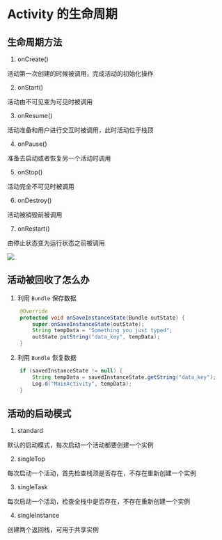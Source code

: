 # Activity 的生命周期

## 生命周期方法

1. onCreate()

活动第一次创建的时候被调用，完成活动的初始化操作

2. onStart()

活动由不可见变为可见时被调用

3. onResume()

活动准备和用户进行交互时被调用，此时活动位于栈顶

4. onPause()

准备去启动或者恢复另一个活动时调用

5. onStop()

活动完全不可见时被调用

6. onDestroy()

活动被销毁前被调用

7. onRestart()

由停止状态变为运行状态之前被调用

![](http://7xr2ek.com1.z0.glb.clouddn.com/image/jpg/ActivityLifeCycle.png)

## 活动被回收了怎么办

1. 利用 `Bundle` 保存数据

``` java
    @Override
    protected void onSaveInstanceState(Bundle outState) {
        super.onSaveInstanceState(outState);
        String tempData = "Something you just typed";
        outState.putString("data_key", tempData);
    }
```

2. 利用 `Bundle` 恢复数据

``` java
    if (savedInstanceState != null) {
        String tempData = savedInstanceState.getString("data_key");
        Log.d("MainActivity", tempData);
    }
```

## 活动的启动模式

1. standard

默认的启动模式，每次启动一个活动都要创建一个实例

2. singleTop

每次启动一个活动，首先检查栈顶是否存在，不存在重新创建一个实例

3. singleTask

每次启动一个活动，检查全栈中是否存在，不存在重新创建一个实例

4. singleInstance

创建两个返回栈，可用于共享实例

